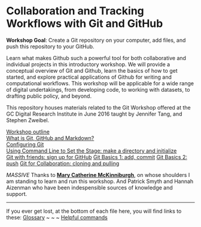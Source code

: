 # Collaboration and Tracking Workflows with Git and GitHub

**Workshop Goal**: Create a Git repository on your computer, add files, and push this repository to your GitHub.

Learn what makes Github such a powerful tool for both collaborative and individual projects in this introductory workshop. We will provide a conceptual overview of Git and Github, learn the basics of how to get started, and explore practical applications of Github for writing and computational workflows. This workshop will be applicable for a wide range of digital undertakings, from developing code, to working with datasets, to drafting public policy, and beyond.

This repository houses materials related to the Git Workshop offered at the GC Digital Research Institute in June 2016 taught by Jennifer Tang, and Stephen Zweibel.

[Workshop outline](outline.md)  
[What is Git, GitHub and Markdown?](concept.md)  
[Configuring Git](gitconfig.md)  
[Using Command Line to Set the Stage: make a directory and initialize](commandline.md)  
[Git with friends: sign up for GitHub](github.md)
[Git Basics 1: add, commit](gitaction.md)
[Git Basics 2: push](gitpush.md)
[Git for Collaboration: cloning and pulling](gitpull.md)  



_MASSIVE_ Thanks to **[Mary Catherine McKinniburgh](https://github.com/mckinniburgh/gitWorkshop)**, on whose shoulders I am standing to learn and run this workshop. And Patrick Smyth and Hannah Aizenman who have been indespensible sources of knowledge and support.

---
If you ever get lost, at the bottom of each file here, you will find links to these:
[Glossary](glossary.md) ~ ~ ~ [Helpful commands](helpfulcommands.md)